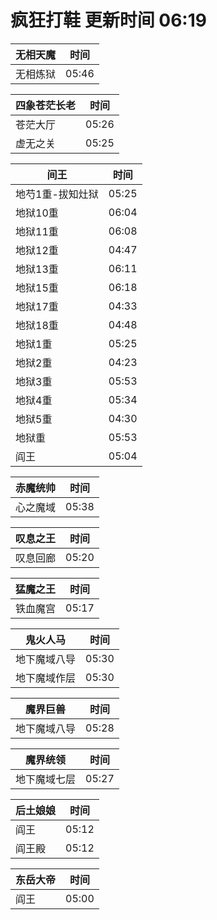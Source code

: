# 疯狂打鞋 更新时间 06:19

| 无相天魔   | 时间    |
|--------|-------|
| 无相炼狱 | 05:46 |

| 四象苍茫长老   | 时间    |
|--------|-------|
| 苍茫大厅 | 05:26 |
| 虚无之关 | 05:25 |

| 间王   | 时间    |
|--------|-------|
| 地芍1重-拔知灶狱 | 05:25 |
| 地狱10重 | 06:04 |
| 地狱11重 | 06:08 |
| 地狱12重 | 04:47 |
| 地狱13重 | 06:11 |
| 地狱15重 | 06:18 |
| 地狱17重 | 04:33 |
| 地狱18重 | 04:48 |
| 地狱1重 | 05:25 |
| 地狱2重 | 04:23 |
| 地狱3重 | 05:53 |
| 地狱4重 | 05:34 |
| 地狱5重 | 04:30 |
| 地狱重 | 05:53 |
| 阎王 | 05:04 |

| 赤魔统帅   | 时间    |
|--------|-------|
| 心之魔域 | 05:38 |

| 叹息之王   | 时间    |
|--------|-------|
| 叹息回廊 | 05:20 |

| 猛魔之王   | 时间    |
|--------|-------|
| 铁血魔宫 | 05:17 |

| 鬼火人马   | 时间    |
|--------|-------|
| 地下魔域八导 | 05:30 |
| 地下魔域作层 | 05:30 |

| 魔界巨兽   | 时间    |
|--------|-------|
| 地下魔域八导 | 05:28 |

| 魔界统领   | 时间    |
|--------|-------|
| 地下魔域七层 | 05:27 |

| 后土娘娘   | 时间    |
|--------|-------|
| 阎王 | 05:12 |
| 阎王殿 | 05:12 |

| 东岳大帝   | 时间    |
|--------|-------|
| 阎王 | 05:00 |